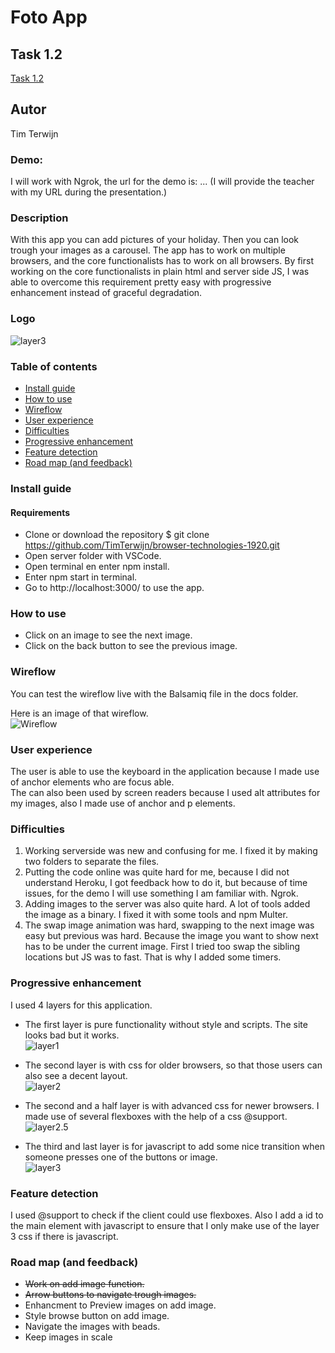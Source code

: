 # Foto App

## Task 1.2
[Task 1.2](/docs/onderzoek.md)

## Autor
Tim Terwijn

### Demo:
I will work with Ngrok, the url for the demo is: ... (I will provide the teacher with my URL during the presentation.)

### Description
With this app you can add pictures of your holiday. Then you can look trough your images as a carousel. The app has to work on multiple browsers, and the core functionalists has to work on all browsers. By first working on the core functionalists in plain html and server side JS, I was able to overcome this requirement pretty easy with progressive enhancement instead of graceful degradation.

### Logo
![layer3](/docs/layer2.5.PNG)

### Table of contents
* [Install guide](#install-guide)  
* [How to use](#how-to-use)  
* [Wireflow](#wireflow)  
* [User experience](#user-experience)  
* [Difficulties](#difficulties)  
* [Progressive enhancement](#progressive-enhancement)  
* [Feature detection](#feature-detection)  
* [Road map (and feedback)](#Road-map-(and-feedback))  

### Install guide
#### Requirements
* Clone or download the repository $ git clone https://github.com/TimTerwijn/browser-technologies-1920.git  
* Open server folder with VSCode.  
* Open terminal en enter npm install.  
* Enter npm start in terminal.  
* Go to http://localhost:3000/ to use the app.  

### How to use
* Click on an image to see the next image.  
* Click on the back button to see the previous image.  

### Wireflow
You can test the wireflow live with the Balsamiq file in the docs folder.  
  
Here is an image of that wireflow.  
![Wireflow](/docs/Wireflow.png)

### User experience
The user is able to use the keyboard in the application because I made use of anchor elements who are focus able.  
The can also been used by screen readers because I used alt attributes for my images, also I made use of anchor and p elements.    

### Difficulties
1. Working serverside was new and confusing for me. I fixed it by making two folders to separate the files.
2. Putting the code online was quite hard for me, because I did not understand Heroku, I got feedback how to do it, but because of time issues, for the demo I will use something I am familiar with. Ngrok.
3. Adding images to the server was also quite hard. A lot of tools added the image as a binary. I fixed it with some tools and npm Multer.
4. The swap image animation was hard, swapping to the next image was easy but previous was hard. Because the image you want to show next has to be under the current image. First I tried too swap the sibling locations but JS was to fast. That is why I added some timers.


### Progressive enhancement
I used 4 layers for this application.  

* The first layer is pure functionality without style and scripts. The site looks bad but it works.  
![layer1](/docs/layer1.PNG)

* The second layer is with css for older browsers, so that those users can also see a decent layout.  
![layer2](/docs/layer2.PNG)

* The second and a half layer is with advanced css for newer browsers. I made use of several flexboxes with the help of a css @support.  
![layer2.5](/docs/layer2.5.PNG)

* The third and last layer is for javascript to add some nice transition when someone presses one of the buttons or image.  
![layer3](/docs/layer3.PNG)

### Feature detection
I used @support to check if the client could use flexboxes. Also I add a id to the main element with javascript to ensure that I only make use of the layer 3 css if there is javascript.

### Road map (and feedback)
* ~~Work on add image function.~~
* ~~Arrow buttons to navigate trough images.~~
* Enhancment to Preview images on add image.
* Style browse button on add image.
* Navigate the images with beads.
* Keep images in scale
